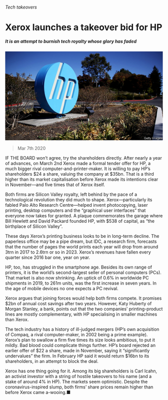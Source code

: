 ###### Tech takeovers

# Xerox launches a takeover bid for HP 

##### It is an attempt to burnish tech royalty whose glory has faded 

![image](images/20200307_WBP504.jpg) 

> Mar 7th 2020 

IF THE BOARD won’t agree, try the shareholders directly. After nearly a year of advances, on March 2nd Xerox made a formal tender offer for HP, a much bigger rival computer-and-printer-maker. It is willing to pay HP’s shareholders $24 a share, valuing the company at $35bn. That is a third higher than its market capitalisation before Xerox made its intentions clear in November—and five times that of Xerox itself.

Both firms are Silicon Valley royalty, left behind by the pace of a technological revolution they did much to shape. Xerox—particularly its fabled Palo Alto Research Centre—helped invent photocopying, laser printing, desktop computers and the “graphical user interfaces” that everyone now takes for granted. A plaque commemorates the garage where Bill Hewlett and David Packard founded HP, with $538 of capital, as “the birthplace of Silicon Valley”.


These days Xerox’s printing business looks to be in long-term decline. The paperless office may be a pipe dream, but IDC, a research firm, forecasts that the number of pages the world prints each year will drop from around 3trn in 2017 to 2.6trn or so in 2023. Xerox’s revenues have fallen every quarter since 2016 bar one, year on year. 

HP, too, has struggled in the smartphone age. Besides its own range of printers, it is the world’s second-largest seller of personal computers (PCs). That market is also now shrinking. An uptick of 0.6% in worldwide PC shipments in 2019, to 261m units, was the first increase in seven years. In the age of mobile devices no one expects a PC revival.

Xerox argues that joining forces would help both firms compete. It promises $2bn of annual cost savings after two years. However, Katy Huberty of Morgan Stanley, a bank, points out that the two companies’ printing-product lines are mostly complementary, with HP specialising in smaller machines than Xerox.

The tech industry has a history of ill-judged mergers (HP’s own acquisition of Compaq, a rival computer-maker, in 2002 being a prime example). Xerox’s plan to swallow a firm five times its size looks ambitious, to put it mildly. Bad blood could complicate things further. HP’s board rejected an earlier offer of $22 a share, made in November, saying it “significantly undervalues” the firm. In February HP said it would return $16bn to its shareholders, in an attempt to block the deal.

Xerox has one thing going for it. Among its big shareholders is Carl Icahn, an activist investor with a string of hostile takeovers to his name (and a stake of around 4% in HP). The markets seem optimistic. Despite the coronavirus-inspired slump, both firms’ share prices remain higher than before Xerox came a-wooing.■

